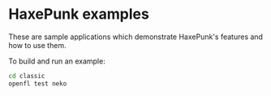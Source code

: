# HaxePunk examples

These are sample applications which demonstrate HaxePunk's features and how to use them.

To build and run an example:

```bash
cd classic
openfl test neko
```
